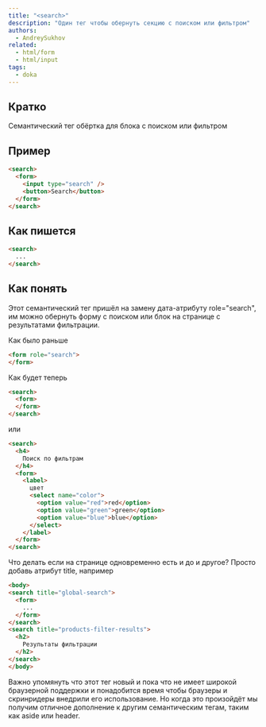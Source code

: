 ```yaml
---
title: "<search>"
description: "Один тег чтобы обернуть секцию с поиском или фильтром"
authors:
  - AndreySukhov
related:
  - html/form
  - html/input
tags:
  - doka
---
```


## Кратко
Семантический тег обёртка для блока с поиском или фильтром

## Пример
```html
<search>
  <form>
    <input type="search" />
    <button>Search</button>
  </form>
</search>
```

## Как пишется
```html
<search>
  ...
</search>
```

## Как понять
Этот семантический тег пришёл на замену дата-атрибуту role="search",
им можно обернуть форму с поиском или блок на странице с результатами фильтрации.

Как было раньше
```html
<form role="search">
</form>
 ```

Как будет теперь
```html
<search>
  <form>
  </form>
</search>
 ```

или

```html
<search>
  <h4>
    Поиск по фильтрам
  </h4>
  <form>
    <label>
      цвет
      <select name="color">
        <option value="red">red</option>
        <option value="green">green</option>
        <option value="blue">blue</option>
      </select>
    </label>
  </form>
</search>
```

Что делать если на странице одновременно есть и до и другое? Просто добавь атрибут title, например
```html
<body>
<search title="global-search">
  <form>
    ...
  </form>
</search>
<search title="products-filter-results">
  <h2>
    Результаты фильтрации
  </h2>
</search>
</body>
```

Важно упомянуть что этот тег новый и пока что не имеет широкой браузерной поддержки и понадобится время
чтобы браузеры и скринридеры внедрили его использование. Но когда это произойдёт мы получим отличное
дополнение к другим семантическим тегам, таким как aside или header.

